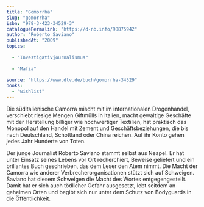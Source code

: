 ```yaml
---
title: "Gomorrha"
slug: "gomorrha"
isbn: "978-3-423-34529-3"
cataloguePermalink: "https://d-nb.info/98875942"
author: "Roberto Saviano"
publishedAt: "2009"
topics:
  
  - "Investigativjournalismus"
    
  - "Mafia"
    
source: "https://www.dtv.de/buch/gomorrha-34529"
books: 
  - "wishlist"
---
```

Die süditalienische Camorra mischt mit im internationalen Drogenhandel, 
verschiebt riesige Mengen Giftmülls in Italien, macht gewaltige Geschäfte mit 
der Herstellung billiger wie hochwertiger Textilien, hat praktisch das Monopol 
auf den Handel mit Zement und Geschäftsbeziehungen, die bis nach Deutschland, 
Schottland oder China reichen. Auf ihr Konto gehen jedes Jahr Hunderte von 
Toten.

Der junge Journalist Roberto Saviano stammt selbst aus Neapel. Er hat unter 
Einsatz seines Lebens vor Ort recherchiert, Beweise geliefert und ein 
brillantes Buch geschrieben, das dem Leser den Atem nimmt. Die Macht der 
Camorra wie anderer Verbrecherorganisationen stützt sich auf Schweigen. 
Saviano hat diesem Schweigen die Macht des Wortes entgegengestellt. Damit hat 
er sich auch tödlicher Gefahr ausgesetzt, lebt seitdem an geheimen Orten und 
begibt sich nur unter dem Schutz von Bodyguards in die Öffentlichkeit.